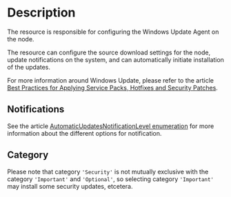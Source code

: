 # Description

The resource is responsible for configuring the Windows Update Agent on the node.

The resource can configure the source download settings for the node, update
notifications on the system, and can automatically initiate installation of
the updates.

For more information around Windows Update, please refer to the article
[Best Practices for Applying Service Packs, Hotfixes and Security Patches](https://docs.microsoft.com/en-us/previous-versions/tn-archive/cc750077(v=technet.10)).

## Notifications

See the article [AutomaticUpdatesNotificationLevel enumeration](https://docs.microsoft.com/en-us/windows/win32/api/wuapi/ne-wuapi-automaticupdatesnotificationlevel)
for more information about the different options for notification.

## Category

Please note that category `'Security'` is not mutually exclusive with the
category `'Important'` and `'Optional'`, so selecting category `'Important'`
may install some security updates, etcetera.
